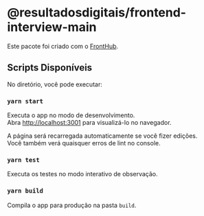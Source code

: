 # @resultadosdigitais/frontend-interview-main

Este pacote foi criado com o [FrontHub](https://github.com/ResultadosDigitais/front-hub).

## Scripts Disponíveis

No diretório, você pode executar:

### `yarn start`

Executa o app no modo de desenvolvimento.<br />
Abra [http://localhost:3001](http://localhost:3001) para visualizá-lo no navegador.

A página será recarregada automaticamente se você fizer edições.<br />
Você também verá quaisquer erros de lint no console.

### `yarn test`

Executa os testes no modo interativo de observação.

### `yarn build`

Compila o app para produção na pasta `build`.
